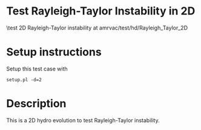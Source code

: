 # Test Rayleigh-Taylor Instability in 2D

\test 2D Rayleigh-Taylor instability at amrvac/test/hd/Rayleigh_Taylor_2D

# Setup instructions

Setup this test case with

    setup.pl -d=2

# Description

This is a 2D hydro evolution to test Rayleigh-Taylor instability.
